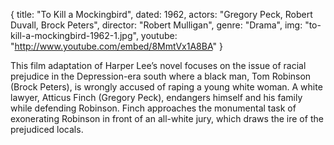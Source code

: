 {
  title: "To Kill a Mockingbird",
  dated:  1962,
  actors: "Gregory Peck, Robert Duvall, Brock Peters",
  director: "Robert Mulligan",
  genre: "Drama",
  img: "to-kill-a-mockingbird-1962-1.jpg",
  youtube: "http://www.youtube.com/embed/8MmtVx1A8BA"
}

This film adaptation of Harper Lee’s novel focuses on the issue of racial prejudice in the Depression-era south where a black man, Tom Robinson (Brock Peters), is wrongly accused of raping a young white woman. A white lawyer, Atticus Finch (Gregory Peck), endangers himself and his family while defending Robinson. Finch approaches the monumental task of exonerating Robinson in front of an all-white jury, which draws the ire of the prejudiced locals. 